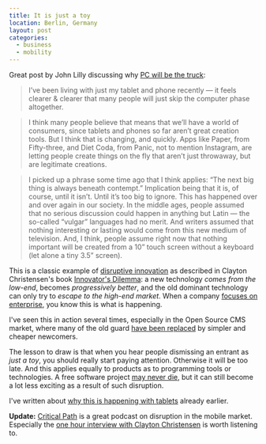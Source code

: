 ```yaml
---
title: It is just a toy
location: Berlin, Germany
layout: post
categories:
  - business
  - mobility
---
```

Great post by John Lilly discussing why [PC will be the truck](http://lilly.tumblr.com/post/23719699951/computers-trucks):

> I’ve been living with just my tablet and phone recently — it feels clearer & clearer that many people will just skip the computer phase altogether.

> I think many people believe that means that we’ll have a world of consumers, since tablets and phones so far aren’t great creation tools. But I think that is changing, and quickly. Apps like Paper, from Fifty-three, and Diet Coda, from Panic, not to mention Instagram, are letting people create things on the fly that aren’t just throwaway, but are legitimate creations.

> I picked up a phrase some time ago that I think applies: “The next big thing is always beneath contempt.” Implication being that it is, of course, until it isn’t. Until it’s too big to ignore. This has happened over and over again in our society. In the middle ages, people assumed that no serious discussion could happen in anything but Latin — the so-called “vulgar” languages had no merit. And writers assumed that nothing interesting or lasting would come from this new medium of television. And, I think, people assume right now that nothing important will be created from a 10” touch screen without a keyboard (let alone a tiny 3.5” screen).

This is a classic example of [disruptive innovation](http://en.wikipedia.org/wiki/Disruptive_innovation) as described in Clayton Christensen's book [Innovator's Dilemma](http://www.amazon.com/gp/product/0060521996/ref=as_li_ss_tl?ie=UTF8&tag=bergiesweblog-20&linkCode=as2&camp=1789&creative=390957&creativeASIN=0060521996): a new technology _comes from the low-end_, becomes _progressively better_, and the old dominant technology can only try to _escape to the high-end market_. When a company [focuses on enterprise](http://www.webpronews.com/rim-will-abandon-the-consumer-market-focus-on-enterprise-2012-03), you know this is what is happening.

I've seen this in action several times, especially in the Open Source CMS market, where many of the old guard [have been replaced](/blog/more-than-10-percent-drupal/) by simpler and cheaper newcomers.

The lesson to draw is that when you hear people dismissing an entrant as _just a toy_, you should really start paying attention. Otherwise it will be too late. And this applies equally to products as to programming tools or technologies. A free software project [may never die](/blog/free_software_at_work-openpsa2_is_making_a_return/), but it can still become a lot less exciting as a result of such disruption.

I've written about [why this is happening with tablets](/blog/why_the_tablet_form_factor_is_winning/) already earlier.

**Update:** [Critical Path](http://5by5.tv/criticalpath) is a great podcast on disruption in the mobile market. Especially the [one hour interview with Clayton Christensen](http://5by5.tv/criticalpath/36) is worth listening to.
